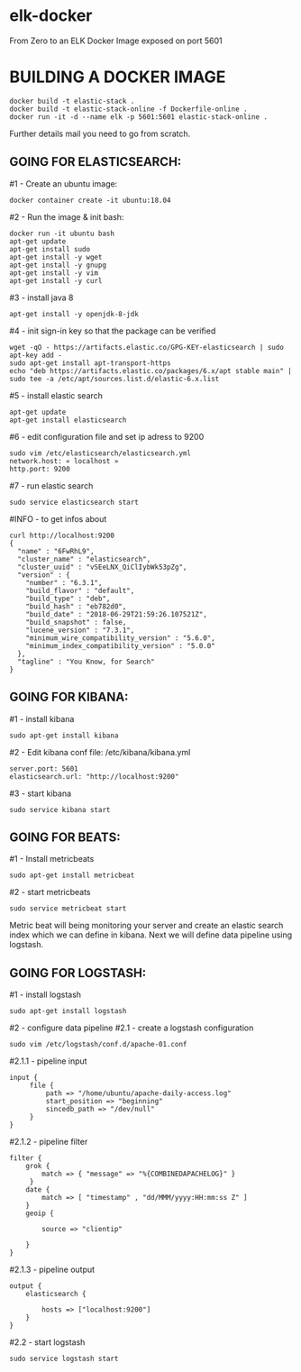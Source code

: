 # elk-docker
From Zero to an ELK Docker Image exposed on port 5601

# BUILDING A DOCKER IMAGE
```
docker build -t elastic-stack .  
docker build -t elastic-stack-online -f Dockerfile-online .  
docker run -it -d --name elk -p 5601:5601 elastic-stack-online . 
```

Further details mail you need to go from scratch.

## GOING FOR ELASTICSEARCH:

#1 - Create an ubuntu image:
```
docker container create -it ubuntu:18.04
```

#2 - Run the image & init bash:
```
docker run -it ubuntu bash
apt-get update
apt-get install sudo
apt-get install -y wget
apt-get install -y gnupg
apt-get install -y vim
apt-get install -y curl
```

#3 - install java 8
```
apt-get install -y openjdk-8-jdk
```

#4 - init sign-in key so that the package can be verified
```
wget -qO - https://artifacts.elastic.co/GPG-KEY-elasticsearch | sudo apt-key add -
sudo apt-get install apt-transport-https
echo "deb https://artifacts.elastic.co/packages/6.x/apt stable main" | sudo tee -a /etc/apt/sources.list.d/elastic-6.x.list
```

#5 - install elastic search
```
apt-get update
apt-get install elasticsearch
```

#6 - edit configuration file and set ip adress to 9200
```
sudo vim /etc/elasticsearch/elasticsearch.yml
network.host: « localhost »
http.port: 9200
```

#7 - run elastic search
```
sudo service elasticsearch start 
```

#INFO - to get infos about 
```
curl http://localhost:9200
{
  "name" : "6FwRhL9",
  "cluster_name" : "elasticsearch",
  "cluster_uuid" : "vSEeLNX_QiClIybWk53pZg",
  "version" : {
    "number" : "6.3.1",
    "build_flavor" : "default",
    "build_type" : "deb",
    "build_hash" : "eb782d0",
    "build_date" : "2018-06-29T21:59:26.107521Z",
    "build_snapshot" : false,
    "lucene_version" : "7.3.1",
    "minimum_wire_compatibility_version" : "5.6.0",
    "minimum_index_compatibility_version" : "5.0.0"
  },
  "tagline" : "You Know, for Search"
}
```

## GOING FOR KIBANA:

#1 - install kibana
```
sudo apt-get install kibana
```

#2 - Edit kibana conf file: /etc/kibana/kibana.yml
```
server.port: 5601
elasticsearch.url: "http://localhost:9200"
```

#3 - start kibana
```
sudo service kibana start
```

## GOING FOR BEATS:

#1 - Install metricbeats
```
sudo apt-get install metricbeat
```

#2 - start metricbeats
```
sudo service metricbeat start
```

Metric beat will being monitoring your server and create an elastic search index which we can define in kibana.
Next we will define data pipeline using logstash.

## GOING FOR LOGSTASH:

#1 - install logstash
```
sudo apt-get install logstash
```

#2 - configure data pipeline
#2.1 - create a logstash configuration
```
sudo vim /etc/logstash/conf.d/apache-01.conf
```

#2.1.1 - pipeline input
```
input {
     file {
         path => "/home/ubuntu/apache-daily-access.log"
         start_position => "beginning"
         sincedb_path => "/dev/null"
     }
}
```
 
#2.1.2 - pipeline filter
```
filter {
    grok {
        match => { "message" => "%{COMBINEDAPACHELOG}" }
     }
    date {
        match => [ "timestamp" , "dd/MMM/yyyy:HH:mm:ss Z" ]
    } 
    geoip {
 
        source => "clientip"
 
    }
}
```

#2.1.3 - pipeline output
```
output {
    elasticsearch {
 
        hosts => ["localhost:9200"]
    }
}
```

#2.2 - start logstash
```
sudo service logstash start
```

